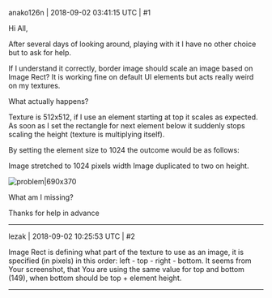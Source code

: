 anako126n | 2018-09-02 03:41:15 UTC | #1

Hi All,

After several days of looking around, playing with it I have no other choice but to ask for help.

If I understand it correctly, border image should scale an image based on Image Rect? It is working fine on default UI elements but acts really weird on my textures.

What actually happens?

Texture is 512x512, if I use an element starting at top it scales as expected. As soon as I set the rectangle for next element below it suddenly stops scaling the height (texture is multiplying itself). 

By setting the element size to 1024 the outcome would be as follows:

Image stretched to 1024 pixels width
Image duplicated to two on height.

![problem|690x370](upload://6FmokC877fOU45kT2JlGw0E1Kcb.jpeg)

What am I missing?

Thanks for help in advance

-------------------------

lezak | 2018-09-02 10:25:53 UTC | #2

Image Rect is defining what part of the texture to use as an image, it is specified (in pixels) in this order: left - top - right - bottom. It seems from Your screenshot, that You are using the same value for top and bottom (149), when bottom should be top + element height.

-------------------------

